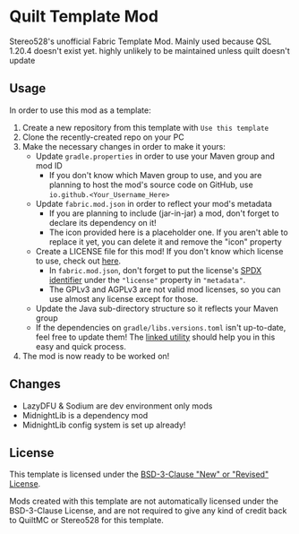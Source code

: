 # Quilt Template Mod

Stereo528's unofficial Fabric Template Mod. Mainly used because QSL 1.20.4 doesn't exist yet. highly unlikely to be maintained unless quilt doesn't update

## Usage

In order to use this mod as a template:

1. Create a new repository from this template with `Use this template`
2. Clone the recently-created repo on your PC
3. Make the necessary changes in order to make it yours:
    - Update `gradle.properties` in order to use your Maven group and mod ID
        - If you don't know which Maven group to use, and you are planning to host the mod's source code on GitHub, use `io.github.<Your_Username_Here>`
    - Update `fabric.mod.json` in order to reflect your mod's metadata
        - If you are planning to include (jar-in-jar) a mod, don't forget to declare its dependency on it!
        - The icon provided here is a placeholder one. If you aren't able to replace it yet, you can delete it and remove the "icon" property
    - Create a LICENSE file for this mod! If you don't know which license to use, check out [here](https://choosealicense.com/).
        - In `fabric.mod.json`, don't forget to put the license's [SPDX identifier](https://spdx.org/licenses/) under the `"license"` property in `"metadata"`.
        - The GPLv3 and AGPLv3 are not valid mod licenses, so you can use almost any license except for those.
    - Update the Java sub-directory structure so it reflects your Maven group
    - If the dependencies on `gradle/libs.versions.toml` isn't up-to-date, feel free to update them! The [linked utility](https://fabricmc.net/develop/) should help you in this easy and quick process.
4. The mod is now ready to be worked on!

##  Changes
- LazyDFU & Sodium are dev environment only mods
- MidnightLib is a dependency mod
- MidnightLib config system is set up already!

## License

This template is licensed under the [BSD-3-Clause "New" or "Revised" License](./LICENSE.md).

Mods created with this template are not automatically licensed under the BSD-3-Clause License, and are not required to give any kind of credit back to QuiltMC or Stereo528 for this template.
